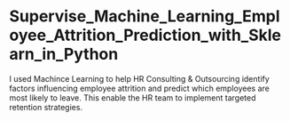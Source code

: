 # Supervise_Machine_Learning_Employee_Attrition_Prediction_with_Sklearn_in_Python
I used Machince Learning to help HR Consulting &amp; Outsourcing identify factors influencing employee attrition and predict which employees are most likely to leave. This enable the HR team to implement targeted retention strategies.
